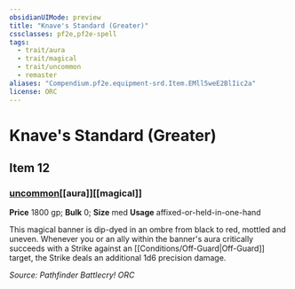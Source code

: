 ```yaml
---
obsidianUIMode: preview
title: "Knave's Standard (Greater)"
cssclasses: pf2e,pf2e-spell
tags:
  - trait/aura
  - trait/magical
  - trait/uncommon
  - remaster
aliases: "Compendium.pf2e.equipment-srd.Item.EMll5weE2BlIic2a"
license: ORC
---
```

# Knave's Standard (Greater)
## Item 12
### [uncommon](uncommon "Uncommon Rarity Trait")[[aura]][[magical]]


**Price** 1800 gp; 
**Bulk** 0; **Size** med
**Usage** affixed-or-held-in-one-hand

This magical banner is dip-dyed in an ombre from black to red, mottled and uneven. Whenever you or an ally within the banner's aura critically succeeds with a Strike against an [[Conditions/Off-Guard|Off-Guard]] target, the Strike deals an additional 1d6 precision damage.

*Source: Pathfinder Battlecry!*
*ORC*